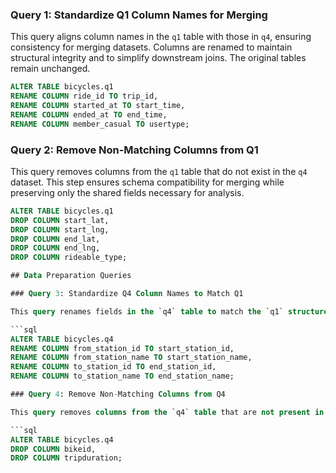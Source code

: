 ### Query 1: Standardize Q1 Column Names for Merging

This query aligns column names in the `q1` table with those in `q4`, ensuring consistency for merging datasets. Columns are renamed to maintain structural integrity and to simplify downstream joins. The original tables remain unchanged.

```sql
ALTER TABLE bicycles.q1
RENAME COLUMN ride_id TO trip_id,
RENAME COLUMN started_at TO start_time,
RENAME COLUMN ended_at TO end_time,
RENAME COLUMN member_casual TO usertype;
```

### Query 2: Remove Non-Matching Columns from Q1

This query removes columns from the `q1` table that do not exist in the `q4` dataset. This step ensures schema compatibility for merging while preserving only the shared fields necessary for analysis.

```sql
ALTER TABLE bicycles.q1 
DROP COLUMN start_lat,
DROP COLUMN start_lng,
DROP COLUMN end_lat,
DROP COLUMN end_lng,
DROP COLUMN rideable_type;

## Data Preparation Queries

### Query 3: Standardize Q4 Column Names to Match Q1

This query renames fields in the `q4` table to match the `q1` structure, ensuring consistent schema alignment for merging.

```sql
ALTER TABLE bicycles.q4
RENAME COLUMN from_station_id TO start_station_id,
RENAME COLUMN from_station_name TO start_station_name,
RENAME COLUMN to_station_id TO end_station_id,
RENAME COLUMN to_station_name TO end_station_name;

### Query 4: Remove Non-Matching Columns from Q4

This query removes columns from the `q4` table that are not present in `q1`, ensuring both tables share a common structure for consistent merging.

```sql
ALTER TABLE bicycles.q4
DROP COLUMN bikeid,
DROP COLUMN tripduration;
